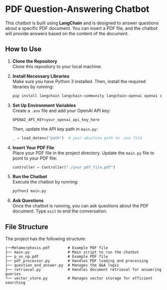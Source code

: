 # PDF Question-Answering Chatbot

This chatbot is built using **LangChain** and is designed to answer questions about a specific PDF document. You can insert a PDF file, and the chatbot will provide answers based on the content of the document.

## How to Use

1. **Clone the Repository**  
   Clone this repository to your local machine.

2. **Install Necessary Libraries**  
   Make sure you have Python 3 installed. Then, install the required libraries by running:

   ```bash
   pip install langchain langchain-community langchain-openai openai chromadb
   ```

3. **Set Up Environment Variables**  
   Create a `.env` file and add your OpenAI API key:

   ```plaintext
   OPENAI_API_KEY=your_openai_api_key_here
   ```

   Then, update the API key path in `main.py`:

   ```python
   _ = load_dotenv("path")  # your absolute path to .env file
   ```

4. **Insert Your PDF File**  
   Place your PDF file in the project directory. Update the `main.py` file to point to your PDF file:

   ```python
   controller = Controller("./your_pdf_file.pdf")
   ```

5. **Run the Chatbot**  
   Execute the chatbot by running:

   ```bash
   python3 main.py
   ```

6. **Ask Questions**  
   Once the chatbot is running, you can ask questions about the PDF document. Type `exit` to end the conversation.

## File Structure

The project has the following structure:

```
|──Metamorphosis.pdf        # Example PDF file
├── main.py                 # Main script to run the chatbot
├── p_vs_np.pdf             # Example PDF file
├── pdf_processor.py        # Handles PDF loading and processing
├── question_and_answer.py  # Manages the Q&A logic 
├── retrieval.py            # Handles document retrieval for answering queries
└── vector_store.py         # Manages vector storage for efficient searching
```

